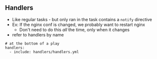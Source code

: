 Handlers
--------
- Like regular tasks - but only ran in the task contains a `notify` directive
- Ex: If the nginx conf is changed, we probably want to restart nginx
    - Don't need to do this _all_ the time, only when it changes
- refer to handlers by name
```
# at the bottom of a play
handlers:
  - include: handlers/handlers.yml
```
